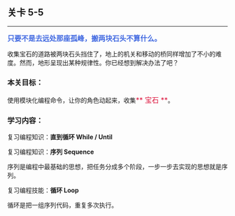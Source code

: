 ## 关卡 5-5

------
<font color=#4169E1 size=3>**只要不是去远处那座孤峰，搬两块石头不算什么。**</font>

收集宝石的道路被两块石头挡住了，地上的机关和移动的桥同样增加了不小的难度。然而，地形呈现出某种规律性。你已经想到解决办法了吧？

### 本关目标：
使用模块化编程命令，让你的角色动起来，收集<font color=#DC143C size=3>** 宝石 **</font>。

### 学习内容：
复习编程知识：**直到循环 While / Until**

复习编程知识：**序列 Sequence**

序列是编程中最基础的思想，把任务分成多个阶段，一步一步去实现的思想就是序列。

复习编程技能：**循环 Loop**

循环是把一组序列代码，重复多次执行。
